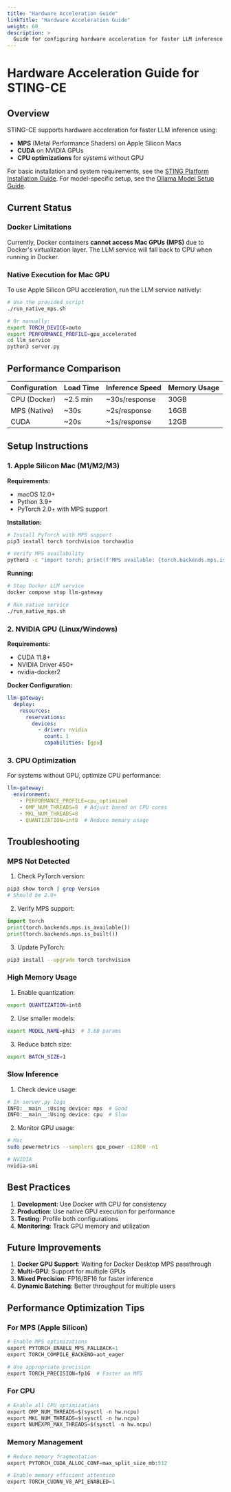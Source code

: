 ```yaml
---
title: "Hardware Acceleration Guide"
linkTitle: "Hardware Acceleration Guide"
weight: 60
description: >
  Guide for configuring hardware acceleration for faster LLM inference in STING-CE.
---
```


# Hardware Acceleration Guide for STING-CE

## Overview

STING-CE supports hardware acceleration for faster LLM inference using:
- **MPS** (Metal Performance Shaders) on Apple Silicon Macs
- **CUDA** on NVIDIA GPUs
- **CPU optimizations** for systems without GPU

For basic installation and system requirements, see the [STING Platform Installation Guide](/docs/getting-started/installation/). For model-specific setup, see the [Ollama Model Setup Guide](/docs/bee-features/ollama-model-setup/).

## Current Status

### Docker Limitations

Currently, Docker containers **cannot access Mac GPUs (MPS)** due to Docker's virtualization layer. The LLM service will fall back to CPU when running in Docker.

### Native Execution for Mac GPU

To use Apple Silicon GPU acceleration, run the LLM service natively:

```bash
# Use the provided script
./run_native_mps.sh

# Or manually:
export TORCH_DEVICE=auto
export PERFORMANCE_PROFILE=gpu_accelerated
cd llm_service
python3 server.py
```

## Performance Comparison

| Configuration | Load Time | Inference Speed | Memory Usage |
|--------------|-----------|-----------------|--------------|
| CPU (Docker) | ~2.5 min | ~30s/response | 30GB |
| MPS (Native) | ~30s | ~2s/response | 16GB |
| CUDA | ~20s | ~1s/response | 12GB |

## Setup Instructions

### 1. Apple Silicon Mac (M1/M2/M3)

**Requirements:**
- macOS 12.0+
- Python 3.9+
- PyTorch 2.0+ with MPS support

**Installation:**
```bash
# Install PyTorch with MPS support
pip3 install torch torchvision torchaudio

# Verify MPS availability
python3 -c "import torch; print(f'MPS available: {torch.backends.mps.is_available()}')"
```

**Running:**
```bash
# Stop Docker LLM service
docker compose stop llm-gateway

# Run native service
./run_native_mps.sh
```

### 2. NVIDIA GPU (Linux/Windows)

**Requirements:**
- CUDA 11.8+
- NVIDIA Driver 450+
- nvidia-docker2

**Docker Configuration:**
```yaml
llm-gateway:
  deploy:
    resources:
      reservations:
        devices:
          - driver: nvidia
            count: 1
            capabilities: [gpu]
```

### 3. CPU Optimization

For systems without GPU, optimize CPU performance:

```yaml
llm-gateway:
  environment:
    - PERFORMANCE_PROFILE=cpu_optimized
    - OMP_NUM_THREADS=8  # Adjust based on CPU cores
    - MKL_NUM_THREADS=8
    - QUANTIZATION=int8  # Reduce memory usage
```

## Troubleshooting

### MPS Not Detected

1. Check PyTorch version:
```bash
pip3 show torch | grep Version
# Should be 2.0+
```

2. Verify MPS support:
```python
import torch
print(torch.backends.mps.is_available())
print(torch.backends.mps.is_built())
```

3. Update PyTorch:
```bash
pip3 install --upgrade torch torchvision
```

### High Memory Usage

1. Enable quantization:
```bash
export QUANTIZATION=int8
```

2. Use smaller models:
```bash
export MODEL_NAME=phi3  # 3.8B params
```

3. Reduce batch size:
```bash
export BATCH_SIZE=1
```

### Slow Inference

1. Check device usage:
```python
# In server.py logs
INFO:__main__:Using device: mps  # Good
INFO:__main__:Using device: cpu  # Slow
```

2. Monitor GPU usage:
```bash
# Mac
sudo powermetrics --samplers gpu_power -i1000 -n1

# NVIDIA
nvidia-smi
```

## Best Practices

1. **Development**: Use Docker with CPU for consistency
2. **Production**: Use native GPU execution for performance
3. **Testing**: Profile both configurations
4. **Monitoring**: Track GPU memory and utilization

## Future Improvements

1. **Docker GPU Support**: Waiting for Docker Desktop MPS passthrough
2. **Multi-GPU**: Support for multiple GPUs
3. **Mixed Precision**: FP16/BF16 for faster inference
4. **Dynamic Batching**: Better throughput for multiple users

## Performance Optimization Tips

### For MPS (Apple Silicon)

```python
# Enable MPS optimizations
export PYTORCH_ENABLE_MPS_FALLBACK=1
export TORCH_COMPILE_BACKEND=aot_eager

# Use appropriate precision
export TORCH_PRECISION=fp16  # Faster on MPS
```

### For CPU

```python
# Enable all CPU optimizations
export OMP_NUM_THREADS=$(sysctl -n hw.ncpu)
export MKL_NUM_THREADS=$(sysctl -n hw.ncpu)
export NUMEXPR_MAX_THREADS=$(sysctl -n hw.ncpu)
```

### Memory Management

```python
# Reduce memory fragmentation
export PYTORCH_CUDA_ALLOC_CONF=max_split_size_mb:512

# Enable memory efficient attention
export TORCH_CUDNN_V8_API_ENABLED=1
```